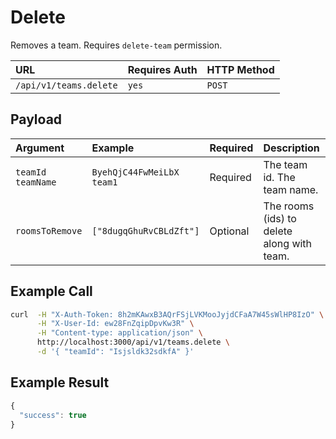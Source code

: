 # Delete

Removes a team. Requires `delete-team` permission.

| URL | Requires Auth | HTTP Method |
| :--- | :--- | :--- |
| `/api/v1/teams.delete` | `yes` | `POST` |

## Payload

| Argument | Example | Required | Description |
| :--- | :--- | :--- | :--- |
| `teamId`    `teamName` | `ByehQjC44FwMeiLbX`    `team1` | Required | The team id.    The team name. |
| `roomsToRemove` | `["8dugqGhuRvCBLdZft"]` | Optional | The rooms \(ids\) to delete along with team. |

## Example Call

```bash
curl  -H "X-Auth-Token: 8h2mKAwxB3AQrFSjLVKMooJyjdCFaA7W45sWlHP8IzO" \
      -H "X-User-Id: ew28FnZqipDpvKw3R" \
      -H "Content-type: application/json" \
      http://localhost:3000/api/v1/teams.delete \
      -d '{ "teamId": "Isjsldk32sdkfA" }'
```

## Example Result

```javascript
{
  "success": true
}
```


